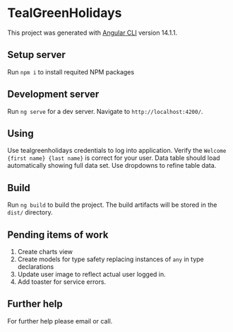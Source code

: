 # TealGreenHolidays

This project was generated with [Angular CLI](https://github.com/angular/angular-cli) version 14.1.1.

## Setup server

Run `npm i` to install requited NPM packages

## Development server

Run `ng serve` for a dev server. Navigate to `http://localhost:4200/`. 

## Using

Use tealgreenholidays credentials to log into application. 
Verify the `Welcome {first name} {last name}` is correct for your user.
Data table should load automatically showing full data set.
Use dropdowns to refine table data.

## Build

Run `ng build` to build the project. The build artifacts will be stored in the `dist/` directory.

## Pending items of work
1. Create charts view
2. Create models for type safety replacing instances of `any` in type declarations
3. Update user image to reflect actual user logged in. 
4. Add toaster for service errors.


## Further help

For further help please email or call.
